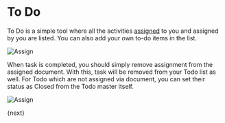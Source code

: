 # To Do

To Do is a simple tool where all the activities [assigned](/docs/user/manual/en/using-ProEnterprise/assignments.html) to you and assigned by you are listed. You can also add your own to-do items in the list.

<img class="screenshot" alt="Assign" src="/docs/assets/img/collaboration-tools/assign-3.png">

When task is completed, you should simply remove assignment from the assigned document. With this, task will be removed from your Todo list as well. For Todo which are not assigned via document, you can set their status as Closed from the Todo master itself.

<img class="screenshot" alt="Assign" src="/docs/assets/img/collaboration-tools/assign-4.png">

{next}
